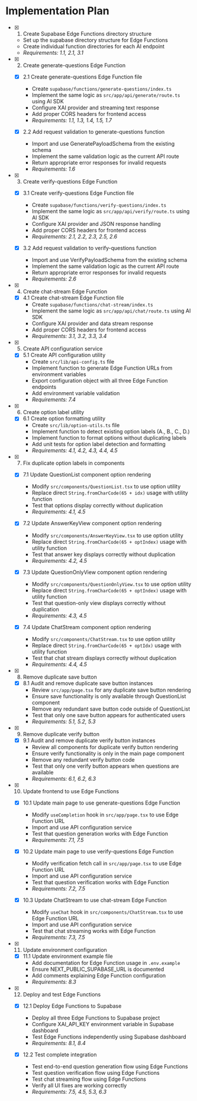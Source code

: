 # Implementation Plan

- [x] 1. Create Supabase Edge Functions directory structure
  - Set up the supabase directory structure for Edge Functions
  - Create individual function directories for each AI endpoint
  - _Requirements: 1.1, 2.1, 3.1_

- [x] 2. Create generate-questions Edge Function
  - [x] 2.1 Create generate-questions Edge Function file
    - Create `supabase/functions/generate-questions/index.ts`
    - Implement the same logic as `src/app/api/generate/route.ts` using AI SDK
    - Configure XAI provider and streaming text response
    - Add proper CORS headers for frontend access
    - _Requirements: 1.1, 1.3, 1.4, 1.5, 1.7_
  
  - [x] 2.2 Add request validation to generate-questions function
    - Import and use GeneratePayloadSchema from the existing schema
    - Implement the same validation logic as the current API route
    - Return appropriate error responses for invalid requests
    - _Requirements: 1.6_

- [x] 3. Create verify-questions Edge Function
  - [x] 3.1 Create verify-questions Edge Function file
    - Create `supabase/functions/verify-questions/index.ts`
    - Implement the same logic as `src/app/api/verify/route.ts` using AI SDK
    - Configure XAI provider and JSON response handling
    - Add proper CORS headers for frontend access
    - _Requirements: 2.1, 2.2, 2.3, 2.5, 2.6_
  
  - [x] 3.2 Add request validation to verify-questions function
    - Import and use VerifyPayloadSchema from the existing schema
    - Implement the same validation logic as the current API route
    - Return appropriate error responses for invalid requests
    - _Requirements: 2.6_

- [x] 4. Create chat-stream Edge Function
  - [x] 4.1 Create chat-stream Edge Function file
    - Create `supabase/functions/chat-stream/index.ts`
    - Implement the same logic as `src/app/api/chat/route.ts` using AI SDK
    - Configure XAI provider and data stream response
    - Add proper CORS headers for frontend access
    - _Requirements: 3.1, 3.2, 3.3, 3.4_

- [x] 5. Create API configuration service
  - [x] 5.1 Create API configuration utility
    - Create `src/lib/api-config.ts` file
    - Implement function to generate Edge Function URLs from environment variables
    - Export configuration object with all three Edge Function endpoints
    - Add environment variable validation
    - _Requirements: 7.4_

- [x] 6. Create option label utility
  - [x] 6.1 Create option formatting utility
    - Create `src/lib/option-utils.ts` file
    - Implement function to detect existing option labels (A., B., C., D.)
    - Implement function to format options without duplicating labels
    - Add unit tests for option label detection and formatting
    - _Requirements: 4.1, 4.2, 4.3, 4.4, 4.5_

- [x] 7. Fix duplicate option labels in components
  - [x] 7.1 Update QuestionList component option rendering
    - Modify `src/components/QuestionList.tsx` to use option utility
    - Replace direct `String.fromCharCode(65 + idx)` usage with utility function
    - Test that options display correctly without duplication
    - _Requirements: 4.1, 4.5_
  
  - [x] 7.2 Update AnswerKeyView component option rendering
    - Modify `src/components/AnswerKeyView.tsx` to use option utility
    - Replace direct `String.fromCharCode(65 + optIndex)` usage with utility function
    - Test that answer key displays correctly without duplication
    - _Requirements: 4.2, 4.5_
  
  - [x] 7.3 Update QuestionOnlyView component option rendering
    - Modify `src/components/QuestionOnlyView.tsx` to use option utility
    - Replace direct `String.fromCharCode(65 + optIndex)` usage with utility function
    - Test that question-only view displays correctly without duplication
    - _Requirements: 4.3, 4.5_
  
  - [x] 7.4 Update ChatStream component option rendering
    - Modify `src/components/ChatStream.tsx` to use option utility
    - Replace direct `String.fromCharCode(65 + optIdx)` usage with utility function
    - Test that chat stream displays correctly without duplication
    - _Requirements: 4.4, 4.5_

- [x] 8. Remove duplicate save button
  - [x] 8.1 Audit and remove duplicate save button instances
    - Review `src/app/page.tsx` for any duplicate save button rendering
    - Ensure save functionality is only available through QuestionList component
    - Remove any redundant save button code outside of QuestionList
    - Test that only one save button appears for authenticated users
    - _Requirements: 5.1, 5.2, 5.3_

- [x] 9. Remove duplicate verify button
  - [x] 9.1 Audit and remove duplicate verify button instances
    - Review all components for duplicate verify button rendering
    - Ensure verify functionality is only in the main page component
    - Remove any redundant verify button code
    - Test that only one verify button appears when questions are available
    - _Requirements: 6.1, 6.2, 6.3_

- [x] 10. Update frontend to use Edge Functions
  - [x] 10.1 Update main page to use generate-questions Edge Function
    - Modify `useCompletion` hook in `src/app/page.tsx` to use Edge Function URL
    - Import and use API configuration service
    - Test that question generation works with Edge Function
    - _Requirements: 7.1, 7.5_
  
  - [x] 10.2 Update main page to use verify-questions Edge Function
    - Modify verification fetch call in `src/app/page.tsx` to use Edge Function URL
    - Import and use API configuration service
    - Test that question verification works with Edge Function
    - _Requirements: 7.2, 7.5_
  
  - [x] 10.3 Update ChatStream to use chat-stream Edge Function
    - Modify `useChat` hook in `src/components/ChatStream.tsx` to use Edge Function URL
    - Import and use API configuration service
    - Test that chat streaming works with Edge Function
    - _Requirements: 7.3, 7.5_

- [x] 11. Update environment configuration
  - [x] 11.1 Update environment example file
    - Add documentation for Edge Function usage in `.env.example`
    - Ensure NEXT_PUBLIC_SUPABASE_URL is documented
    - Add comments explaining Edge Function configuration
    - _Requirements: 8.3_

- [x] 12. Deploy and test Edge Functions
  - [x] 12.1 Deploy Edge Functions to Supabase
    - Deploy all three Edge Functions to Supabase project
    - Configure XAI_API_KEY environment variable in Supabase dashboard
    - Test Edge Functions independently using Supabase dashboard
    - _Requirements: 8.1, 8.4_
  
  - [x] 12.2 Test complete integration
    - Test end-to-end question generation flow using Edge Functions
    - Test question verification flow using Edge Functions
    - Test chat streaming flow using Edge Functions
    - Verify all UI fixes are working correctly
    - _Requirements: 7.5, 4.5, 5.3, 6.3_